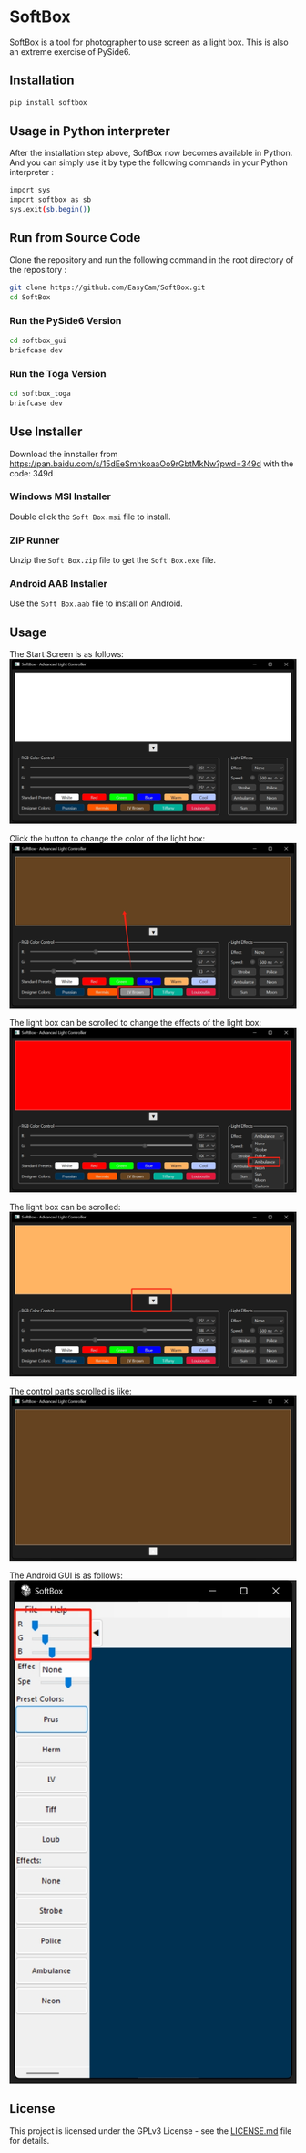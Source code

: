 # SoftBox


SoftBox is a tool for photographer to use screen as a light box. This is also an extreme exercise of PySide6.


## Installation

```Bash
pip install softbox
```

## Usage in Python interpreter

After the installation step above, SoftBox now becomes available in Python. And you can simply use it by type the following commands in your Python interpreter :

```Bash
import sys
import softbox as sb
sys.exit(sb.begin())
```

## Run from Source Code

Clone the repository and run the following command in the root directory of the repository :

```Bash
git clone https://github.com/EasyCam/SoftBox.git
cd SoftBox
```

### Run the PySide6 Version

```Bash
cd softbox_gui
briefcase dev
```

### Run the Toga Version

```Bash
cd softbox_toga
briefcase dev
```

## Use Installer

Download the innstaller from https://pan.baidu.com/s/15dEeSmhkoaaOo9rGbtMkNw?pwd=349d with the code: 349d 

### Windows MSI Installer

Double click the `Soft Box.msi` file to install.

### ZIP Runner

Unzip the `Soft Box.zip` file to get the `Soft Box.exe` file.

### Android AAB Installer

Use the `Soft Box.aab` file to install on Android.

## Usage

The Start Screen is as follows:
![](./images/01_Start.png)

Click the button to change the color of the light box:
![](./images/02_ClickToChangeColor.png)

The light box can be scrolled to change the effects of the light box:
![](./images/03_LightEffects.png)

The light box can be scrolled:
![](./images/04_ClickToScroll.png)

The control parts scrolled is like:
![](./images/05_Scrolled.png)

The Android GUI is as follows:
![](./images/AndroidGUI.png)

## License

This project is licensed under the GPLv3 License - see the [LICENSE.md](LICENSE.md) file for details.



